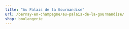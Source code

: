 ```yaml
---
title: "Au Palais de la Gourmandise"
url: /bernay-en-champagne/au-palais-de-la-gourmandise/
shop: boulangerie
---
```

